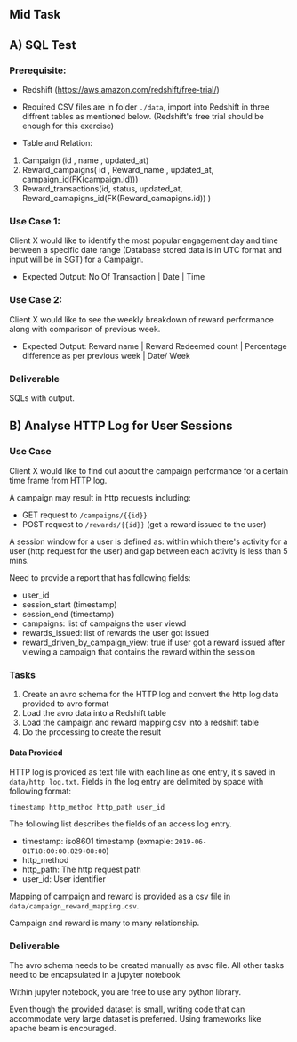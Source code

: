 ## Mid Task

## A) SQL Test

### Prerequisite:

* Redshift (https://aws.amazon.com/redshift/free-trial/)
* Required CSV files are in folder `./data`, import into Redshift in three diffrent tables as mentioned below. (Redshift's free trial should be enough for this exercise)

* Table and Relation:
 1.  Campaign (id , name , updated_at)
 2.  Reward_campaigns( id , Reward_name , updated_at, campaign_id(FK(campaign.id)))
 3.  Reward_transactions(id, status, updated_at, Reward_camapigns_id(FK(Reward_camapigns.id)) )

### Use Case 1:

Client X would like to identify the most popular engagement day and time between a specific date range (Database stored data is in UTC format and input will be in SGT) for a Campaign.
 
   * Expected Output:
           No Of Transaction | Date | Time 

### Use Case 2:
         
Client X would like to see the weekly breakdown of reward performance along with comparison of previous week.

   * Expected Output:
          Reward name | Reward Redeemed count | Percentage difference as per previous week | Date/ Week 

### Deliverable

SQLs with output.

## B) Analyse HTTP Log for User Sessions

### Use Case

Client X would like to find out about the campaign performance for a certain time frame from HTTP log.

A campaign may result in http requests including:

* GET request to `/campaigns/{{id}}`
* POST request to `/rewards/{{id}}` (get a reward issued to the user)

A session window for a user is defined as: within which there's activity for a user (http request for the user) and gap between each activity is less than 5 mins.

Need to provide a report that has following fields:

* user_id
* session_start (timestamp)
* session_end (timestamp)
* campaigns: list of campaigns the user viewd
* rewards_issued: list of rewards the user got issued
* reward_driven_by_campaign_view: true if user got a reward issued after viewing a campaign that contains the reward within the session

### Tasks

1. Create an avro schema for the HTTP log and convert the http log data provided to avro format
2. Load the avro data into a Redshift table
3. Load the campaign and reward mapping csv into a redshift table
4. Do the processing to create the result

#### Data Provided

HTTP log is provided as text file with each line as one entry, it's saved in `data/http_log.txt`. Fields in the log entry are delimited by space with following format:

```
timestamp http_method http_path user_id
```

The following list describes the fields of an access log entry.

* timestamp: iso8601 timestamp (exmaple: `2019-06-01T18:00:00.829+08:00`)
* http_method
* http_path: The http request path
* user_id: User identifier

Mapping of campaign and reward is provided as a csv file in `data/campaign_reward_mapping.csv`.

Campaign and reward is many to many relationship.

### Deliverable

The avro schema needs to be created manually as avsc file. All other tasks need to be encapsulated in a jupyter notebook

Within jupyter notebook, you are free to use any python library.

Even though the provided dataset is small, writing code that can accommodate very large dataset is preferred. Using frameworks like apache beam is encouraged.
